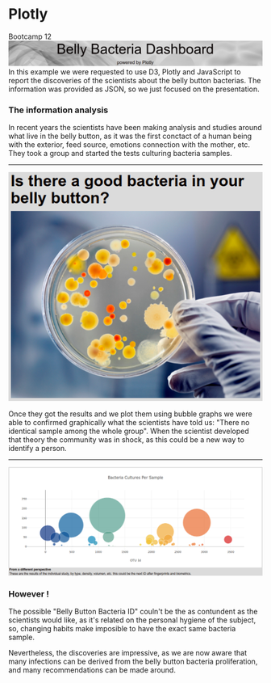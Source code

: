# Plotly
Bootcamp 12
![Title](title.png)
In this example we were requested to use D3, Plotly and JavaScript to report the discoveries of the scientists about the belly button bacterias.
The information was provided as JSON, so we just focused on the presentation.

### The information analysis
In recent years the scientists have been making analysis and studies around what live in the belly button, as it was the first conctact of a human being with the exterior, feed source, emotions connection with the mother, etc.
They took a group and started the tests culturing bacteria samples.
__________________________
![Culture](culture.png)

Once they got the results and we plot them using bubble graphs we were able to confirmed graphically what the scientists have told us: "There no identical sample among the whole group".
When the scientist developed that theory the community was in shock, as this could be a new way to identify a person.
__________________________
![Bubble](bubble.png)


### However !
The possible "Belly Button Bacteria ID" couln't be the as contundent as the scientists would like, as it's related on the personal hygiene of the subject, so, changing habits make imposible to have the exact same bacteria sample.

Nevertheless, the discoveries are impressive, as we are now aware that many infections can be derived from the belly button bacteria proliferation, and many recommendations can be made around.


